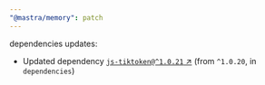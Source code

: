 ```yaml
---
"@mastra/memory": patch
---
```

dependencies updates:
  - Updated dependency [`js-tiktoken@^1.0.21` ↗︎](https://www.npmjs.com/package/js-tiktoken/v/1.0.21) (from `^1.0.20`, in `dependencies`)
